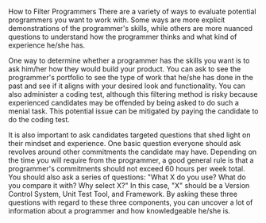 How to Filter Programmers
There are a variety of ways to evaluate potential programmers you want to work with. Some ways are more explicit 
demonstrations of the programmer's skills, while others are more nuanced questions to understand how the programmer thinks and
what kind of experience he/she has. 

One way to determine whether a programmer has the skills you want is to ask him/her how they would build your product. You can
ask to see the programmer's portfolio to see the type of work that he/she has done in the past and see if it aligns with your desired 
look and functionality. You can also administer a coding test, although this filtering method is risky because experienced candidates 
may be offended by being asked to do such a menial task. This potential issue can be mitigated by paying the candidate to do the coding 
test. 

It is also important to ask candidates targeted questions that shed light on their mindset and experience. One basic question everyone
should ask revolves around other commitments the candidate may have. Depending on the time you will require from the programmer, a good
general rule is that a programmer's commitments should not exceed 60 hours per week total. You should also ask a series of questions:
"What X do you use? What do you compare it with? Why select X?" In this case, "X" should be a Version Control System, Unit Test Tool, and
Framework. By asking these three questions with regard to these three components, you can uncover a lot of information about a programmer
and how knowledgeable he/she is.
